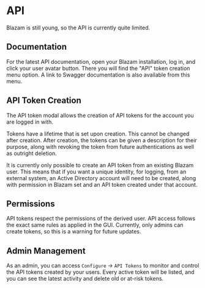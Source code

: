 # API
Blazam is still young, so the API is currently quite
limited.

## Documentation
For the latest API documentation, open your Blazam installation,
log in, and click your user avatar button. There you will find the "API"
token creation menu option. A link to Swagger documentation is also available
from this menu.

## API Token Creation
The API token modal allows the creation of API tokens for the account you
are logged in with.

Tokens have a lifetime that is set upon creation. This cannot be changed
after creation. After creation, the tokens can be given a description for
their purpose, along with revoking the token from future authentications as
well as outright deletion.

It is currently only possible to create an API token from an existing Blazam
user. This means that if you want a unique identity, for logging, from an
external system, an Active Directory account will need to be created,
along with permission in Blazam set and an API token created under that account.

## Permissions
API tokens respect the permissions of the derived user. API access follows
the exact same rules as applied in the GUI. Currently, only admins can create tokens,
so this is a warning for future updates.

## Admin Management
As an admin, you can access `Configure` -> `API Tokens` to monitor and
control the API tokens created by your users. Every active token will be listed,
and you can see the latest activity and delete old or at-risk tokens.